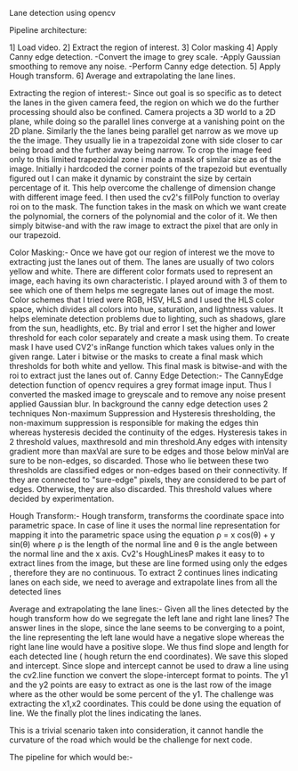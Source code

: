 Lane detection using opencv

Pipeline architecture:

1] Load video.
2] Extract the region of interest. 
3] Color masking 
4] Apply Canny edge detection. 
    -Convert the image to grey scale. 
    -Apply Gaussian smoothing to remove any noise. 
    -Perform Canny edge detection. 
5] Apply Hough transform. 
6] Average and extrapolating the lane lines.

Extracting the region of interest:- 
  Since out goal is so specific as to detect the lanes in the given camera feed, the region on which we do the further processing should also be confined. Camera projects a 3D world to a 2D plane, while doing so the parallel lines converge at a vanishing point on the 2D plane. Similarly the the lanes being parallel get narrow as we move up the the image. They usually lie in a trapezoidal zone with side closer to car being broad and the further away being narrow. To crop the image feed only to this limited trapezoidal zone i made a mask of similar size as of the image. Initially i hardcoded the corner points of the trapezoid but eventually figured out I can make it dynamic by constraint the size by certain percentage of it. This help overcome the challenge of dimension change with different image feed. I then used the cv2's fillPoly function to overlay roi on to the mask. The function takes in the mask on which we want create the polynomial, the corners of the polynomial and the color of it. We then simply bitwise-and with the raw image to extract the pixel that are only in our trapezoid.
  
Color Masking:-
  Once we have got our region of interest we the move to extracting just the lanes out of them. The lanes are usually of two colors yellow and white. There are different color formats used to represent an image, each having its own characteristic. I played around with 3 of them to see which one of them helps me segregate lanes out of image the most. Color schemes that I tried were RGB, HSV, HLS and I used the HLS color space, which divides all colors into hue, saturation, and lightness values. It helps eleminate detection problems due to lighting, such as shadows, glare from the sun, headlights, etc. By trial and error I set the higher and lower threshold for each color separately and create a mask using them. To create mask I have used CV2's inRange function which takes values only in the given range. Later i bitwise or the masks to create a final mask which thresholds for both white and yellow. This final mask is bitwise-and with the roi to extract just the lanes out of.
Canny Edge Detection:- The CannyEdge detection function of opencv requires a grey format image input. Thus I converted the masked image to greyscale and to remove any noise present applied Gaussian blur. In background the canny edge detection uses 2 techniques Non-maximum Suppression and Hysteresis thresholding, the non-maximum suppression is responsible for making the edges thin whereas hysteresis decided the continuity of the edges. Hysteresis takes in 2 threshold values, maxthresold and min threshold.Any edges with intensity gradient more than maxVal are sure to be edges and those below minVal are sure to be non-edges, so discarded. Those who lie between these two thresholds are classified edges or non-edges based on their connectivity. If they are connected to "sure-edge" pixels, they are considered to be part of edges. Otherwise, they are also discarded. This threshold values where decided by experimentation.

Hough Transform:- 
  Hough transform, transforms the coordinate space into parametric space. In case of line it uses the normal line representation for mapping it into the parametric space using the equation ρ = x cos(θ) + y sin(θ) where ρ is the length of the normal line and θ is the angle between the normal line and the x axis. Cv2's HoughLinesP makes it easy to to extract lines from the image, but these are line formed using only the edges , therefore they are no continuous. To extract 2 continues lines indicating lanes on each side, we need to average and extrapolate lines from all the detected lines
  
Average and extrapolating the lane lines:- 
  Given all the lines detected by the hough transform how do we segregate the left lane and right lane lines? The answer lines in the slope, since the lane seems to be converging to a point, the line representing the left lane would have a negative slope whereas the right lane line would have a positive slope. We thus find slope and length for each detected line ( hough return the end coordinates). We save this sloped and intercept. Since slope and intercept cannot be used to draw a line using the cv2.line function we convert the slope-intercept format to points. The y1 and the y2 points are easy to extract as one is the last row of the image where as the other would be some percent of the y1. The challenge was extracting the x1,x2 coordinates. This could be done using the equation of line. We the finally plot the lines indicating the lanes.

This is a trivial scenario taken into consideration, it cannot handle the curvature of the road which would be the challenge for next code.

The pipeline for which would be:-
